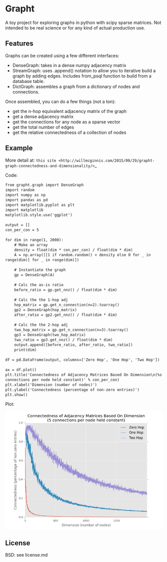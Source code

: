 Grapht
======

A toy project for exploring graphs in python with scipy sparse matrices.  Not intended to be real science or for any kind
of actual production use.

Features
--------

Graphs can be created using a few different interfaces:

 * DenseGraph: takes in a dense numpy adjacency matrix
 * StreamGraph: uses .append() notation to allow you to iterative build a graph by adding edges. Includes from_psql function to build from a database table.
 * DictGraph: assembles a graph from a dictionary of nodes and connections.
 
Once assembled, you can do a few things (not a ton):

 * get the n-hop equivalent adjacency matrix of the graph
 * get a dense adjacency matrix
 * get the connections for any node as a sparse vector
 * get the total number of edges
 * get the relative connectedness of a collection of nodes

Example
-------

More detail at: `this site <http://willmcginnis.com/2015/09/29/grapht-graph-connectedness-and-dimensionality/>`_

Code:

    from grapht.graph import DenseGraph
    import random
    import numpy as np
    import pandas as pd
    import matplotlib.pyplot as plt
    import matplotlib
    matplotlib.style.use('ggplot')
    
    output = []
    con_per_con = 5
    
    for dim in range(1, 2000):
        # Make an array
        density = float(dim * con_per_con) / float(dim * dim)
        A = np.array([[1 if random.random() < density else 0 for _ in range(dim)] for _ in range(dim)])
    
        # Instantiate the graph
        gp = DenseGraph(A)
    
        # Calc the as-is ratio
        before_ratio = gp.get_nnz() / float(dim * dim)
    
        # Calc the the 1-hop adj
        hop_matrix = gp.get_n_connection(n=2).toarray()
        gp2 = DenseGraph(hop_matrix)
        after_ratio = gp2.get_nnz() / float(dim * dim)
    
        # Calc the the 2-hop adj
        two_hop_matrix = gp.get_n_connection(n=3).toarray()
        gp3 = DenseGraph(two_hop_matrix)
        two_ratio = gp3.get_nnz() / float(dim * dim)
        output.append([before_ratio, after_ratio, two_ratio])
        print(dim)
    
    df = pd.DataFrame(output, columns=['Zero Hop', 'One Hop', 'Two Hop'])
    
    ax = df.plot()
    plt.title('Connectedness of Adjacency Matrices Based On Dimension\n(%s connections per node held constant)' % con_per_con)
    plt.xlabel('Dimension (number of nodes)')
    plt.ylabel('Connectedness (percentage of non-zero entries)')
    plt.show()

Plot: 

![grapht](https://github.com/wdm0006/grapht/blob/master/plots/connectedness.png "Grapht Example Plot")


License
-------

BSD: see license.md